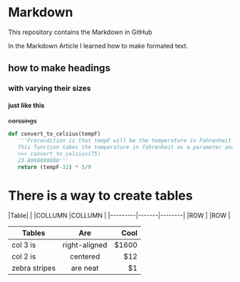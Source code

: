# Markdown
This repository contains the Markdown in GitHub

In the Markdown Article I learned how to make formated text.

## how to make  headings
### with varying their sizes
#### just like this

~~corssings~~

```python
def convert_to_celsius(tempF)
   '''Precondition is that tempF will be the temperature in Fahrenheit
   This function takes the temperature in fahrenheit as a parameter and return the value in ceslsius
   >>> convert_to_celsius(75)
   23.8888888888'''
   return (tempF-32) * 5/9
   ```

# There is a way to create tables

|Table|
|          |COLLUMN   |COLLUMN  |
|---------|-------|--------|
|ROW       |
|ROW       |

| Tables        | Are           | Cool  |
| ------------- |:-------------:| -----:|
| col 3 is      | right-aligned | $1600 |
| col 2 is      | centered      |   $12 |
| zebra stripes | are neat      |    $1 |
